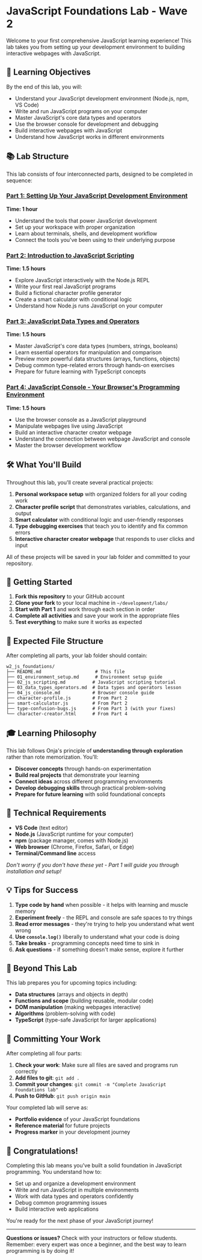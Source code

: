 # JavaScript Foundations Lab - Wave 2

Welcome to your first comprehensive JavaScript learning experience! This lab takes you from setting up your development environment to building interactive webpages with JavaScript.

## 🎯 Learning Objectives

By the end of this lab, you will:
- Understand your JavaScript development environment (Node.js, npm, VS Code)
- Write and run JavaScript programs on your computer
- Master JavaScript's core data types and operators
- Use the browser console for development and debugging
- Build interactive webpages with JavaScript
- Understand how JavaScript works in different environments

## 📚 Lab Structure

This lab consists of four interconnected parts, designed to be completed in sequence:

### [Part 1: Setting Up Your JavaScript Development Environment](./01_environment_setup.md)
**Time: 1 hour**
- Understand the tools that power JavaScript development
- Set up your workspace with proper organization
- Learn about terminals, shells, and development workflow
- Connect the tools you've been using to their underlying purpose

### [Part 2: Introduction to JavaScript Scripting](./02_js_scripting.md)
**Time: 1.5 hours**
- Explore JavaScript interactively with the Node.js REPL
- Write your first real JavaScript programs
- Build a fictional character profile generator
- Create a smart calculator with conditional logic
- Understand how Node.js runs JavaScript on your computer

### [Part 3: JavaScript Data Types and Operators](./03_data_types_operators.md)
**Time: 1.5 hours**
- Master JavaScript's core data types (numbers, strings, booleans)
- Learn essential operators for manipulation and comparison
- Preview more powerful data structures (arrays, functions, objects)
- Debug common type-related errors through hands-on exercises
- Prepare for future learning with TypeScript concepts

### [Part 4: JavaScript Console - Your Browser's Programming Environment](./04_js_console.md)
**Time: 1.5 hours**
- Use the browser console as a JavaScript playground
- Manipulate webpages live using JavaScript
- Build an interactive character creator webpage
- Understand the connection between webpage JavaScript and console
- Master the browser development workflow

## 🛠 What You'll Build

Throughout this lab, you'll create several practical projects:

1. **Personal workspace setup** with organized folders for all your coding work
2. **Character profile script** that demonstrates variables, calculations, and output
3. **Smart calculator** with conditional logic and user-friendly responses
4. **Type debugging exercises** that teach you to identify and fix common errors
5. **Interactive character creator webpage** that responds to user clicks and input

All of these projects will be saved in your lab folder and committed to your repository.

## 🚀 Getting Started

1. **Fork this repository** to your GitHub account
2. **Clone your fork** to your local machine in `~/development/labs/`
3. **Start with Part 1** and work through each section in order
4. **Complete all activities** and save your work in the appropriate files
5. **Test everything** to make sure it works as expected

## 📁 Expected File Structure

After completing all parts, your lab folder should contain:

```
w2_js_foundations/
├── README.md                    # This file
├── 01_environment_setup.md      # Environment setup guide
├── 02_js_scripting.md          # JavaScript scripting tutorial
├── 03_data_types_operators.md  # Data types and operators lesson
├── 04_js_console.md            # Browser console guide
├── character-profile.js        # From Part 2
├── smart-calculator.js         # From Part 2
├── type-confusion-bugs.js      # From Part 3 (with your fixes)
└── character-creator.html      # From Part 4
```

## 🎓 Learning Philosophy

This lab follows Onja's principle of **understanding through exploration** rather than rote memorization. You'll:

- **Discover concepts** through hands-on experimentation
- **Build real projects** that demonstrate your learning
- **Connect ideas** across different programming environments
- **Develop debugging skills** through practical problem-solving
- **Prepare for future learning** with solid foundational concepts

## 🔧 Technical Requirements

- **VS Code** (text editor)
- **Node.js** (JavaScript runtime for your computer)
- **npm** (package manager, comes with Node.js)
- **Web browser** (Chrome, Firefox, Safari, or Edge)
- **Terminal/Command line** access

*Don't worry if you don't have these yet - Part 1 will guide you through installation and setup!*

## 💡 Tips for Success

1. **Type code by hand** when possible - it helps with learning and muscle memory
2. **Experiment freely** - the REPL and console are safe spaces to try things
3. **Read error messages** - they're trying to help you understand what went wrong
4. **Use `console.log()`** liberally to understand what your code is doing
5. **Take breaks** - programming concepts need time to sink in
6. **Ask questions** - if something doesn't make sense, explore it further

## 🌟 Beyond This Lab

This lab prepares you for upcoming topics including:
- **Data structures** (arrays and objects in depth)
- **Functions and scope** (building reusable, modular code)
- **DOM manipulation** (making webpages interactive)
- **Algorithms** (problem-solving with code)
- **TypeScript** (type-safe JavaScript for larger applications)

## 📝 Committing Your Work

After completing all four parts:

1. **Check your work**: Make sure all files are saved and programs run correctly
2. **Add files to git**: `git add .`
3. **Commit your changes**: `git commit -m "Complete JavaScript Foundations lab"`
4. **Push to GitHub**: `git push origin main`

Your completed lab will serve as:
- **Portfolio evidence** of your JavaScript foundations
- **Reference material** for future projects
- **Progress marker** in your development journey

## 🎉 Congratulations!

Completing this lab means you've built a solid foundation in JavaScript programming. You understand how to:
- Set up and organize a development environment
- Write and run JavaScript in multiple environments
- Work with data types and operators confidently
- Debug common programming issues
- Build interactive web applications

You're ready for the next phase of your JavaScript journey!

---

**Questions or issues?** Check with your instructors or fellow students. Remember: every expert was once a beginner, and the best way to learn programming is by doing it!